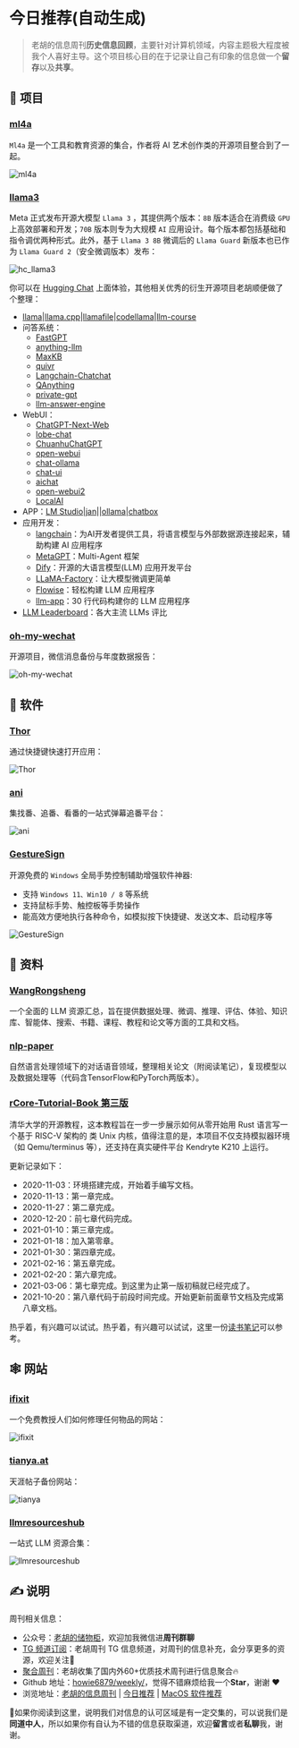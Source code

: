 # 今日推荐(自动生成)

> 老胡的信息周刊**历史信息回顾**，主要针对计算机领域，内容主题极大程度被我个人喜好主导。这个项目核心目的在于记录让自己有印象的信息做一个**留存**以及**共享**。


## 🎯 项目 

### [ml4a](https://github.com/ml4a/ml4a)

`Ml4a` 是一个工具和教育资源的集合，作者将 AI 艺术创作类的开源项目整合到了一起。

![ml4a](https://images-1252557999.file.myqcloud.com/uPic/ml4a.jpg) 

### [llama3](https://github.com/meta-llama/llama3)

Meta 正式发布开源大模型 `Llama 3` ，其提供两个版本：`8B` 版本适合在消费级 `GPU` 上高效部署和开发；`70B` 版本则专为大规模 `AI` 应用设计。每个版本都包括基础和指令调优两种形式。此外，基于 `Llama 3 8B` 微调后的 `Llama Guard` 新版本也已作为 `Llama Guard 2`（安全微调版本）发布：

![hc_llama3](https://images-1252557999.file.myqcloud.com/uPic/hc_llama3.jpg)

你可以在 [Hugging Chat](https://huggingface.co/chat) 上面体验，其他相关优秀的衍生开源项目老胡顺便做了个整理：

- [llama](https://github.com/meta-llama/llama)|[llama.cpp](https://github.com/ggerganov/llama.cpp)|[llamafile](https://github.com/Mozilla-Ocho/llamafile)|[codellama](https://github.com/meta-llama/codellama)|[llm-course](https://github.com/mlabonne/llm-course)
- 问答系统：
	- [FastGPT](https://github.com/labring/FastGPT)
	- [anything-llm](https://github.com/Mintplex-Labs/anything-llm)
	- [MaxKB](https://github.com/1Panel-dev/MaxKB)
	- [quivr](https://github.com/QuivrHQ/quivr)
	- [Langchain-Chatchat](https://github.com/chatchat-space/Langchain-Chatchat)
	- [QAnything](https://github.com/netease-youdao/QAnything)
	- [private-gpt](https://github.com/zylon-ai/private-gpt)
	- [llm-answer-engine](https://github.com/developersdigest/llm-answer-engine)
- WebUI：
	- [ChatGPT-Next-Web](https://github.com/ChatGPTNextWeb/ChatGPT-Next-Web)
	- [lobe-chat](https://github.com/lobehub/lobe-chat)
	- [ChuanhuChatGPT](https://github.com/GaiZhenbiao/ChuanhuChatGPT)
	- [open-webui](https://github.com/open-webui/open-webui)
	- [chat-ollama](https://github.com/sugarforever/chat-ollama)
	- [chat-ui](https://github.com/huggingface/chat-ui)
	- [aichat](https://github.com/sigoden/aichat)
	- [open-webui2](https://github.com/open-webui/open-webui)
	- [LocalAI](https://github.com/mudler/LocalAI)
- APP：[LM Studio](https://lmstudio.ai/)|[jan](https://github.com/janhq/jan)||[ollama](https://github.com/ollama/ollama)|[chatbox](https://github.com/Bin-Huang/chatbox)
- 应用开发：
	- [langchain](https://github.com/langchain-ai/langchain)：为AI开发者提供工具，将语言模型与外部数据源连接起来，辅助构建 AI 应用程序
	- [MetaGPT](https://github.com/geekan/MetaGPT)：Multi-Agent 框架
	- [Dify](https://docs.dify.ai/)：开源的大语言模型(LLM) 应用开发平台
	- [LLaMA-Factory](https://github.com/hiyouga/LLaMA-Factory)：让大模型微调更简单
	- [Flowise](https://github.com/FlowiseAI/Flowise)：轻松构建 LLM 应用程序
	- [llm-app](https://github.com/pathwaycom/llm-app)：30 行代码构建你的 LLM 应用程序
- [LLM Leaderboard](https://www.vellum.ai/llm-leaderboard)：各大主流 LLMs 评比 

### [oh-my-wechat](https://github.com/chclt/oh-my-wechat/)

开源项目，微信消息备份与年度数据报告：

![oh-my-wechat](https://images-1252557999.file.myqcloud.com/uPic/JXAGlQ.png) 

## 🤖 软件 

### [Thor](https://github.com/gbammc/Thor)

通过快捷键快速打开应用：

![Thor](https://images-1252557999.file.myqcloud.com/uPic/Thor.png) 

### [ani](https://github.com/open-ani/ani)

集找番、追番、看番的一站式弹幕追番平台：

![ani](https://images-1252557999.file.myqcloud.com/uPic/Ff1VoV.png) 

### [GestureSign](https://github.com/TransposonY/GestureSign)

开源免费的 `Windows` 全局手势控制辅助增强软件神器:

- 支持 `Windows 11、Win10 / 8` 等系统
- 支持鼠标手势、触控板等手势操作
- 能高效方便地执行各种命令，如模拟按下快捷键、发送文本、启动程序等

![GestureSign](https://images-1252557999.file.myqcloud.com/uPic/GestureSign.jpg) 

## 👀 资料 

### [WangRongsheng](https://github.com/WangRongsheng/awesome-LLM-resourses)

一个全面的 LLM 资源汇总，旨在提供数据处理、微调、推理、评估、体验、知识库、智能体、搜索、书籍、课程、教程和论文等方面的工具和文档。 

### [nlp-paper](https://github.com/DengBoCong/nlp-paper)

自然语言处理领域下的对话语音领域，整理相关论文（附阅读笔记），复现模型以及数据处理等（代码含TensorFlow和PyTorch两版本）。 

### [rCore-Tutorial-Book 第三版](https://rcore-os.github.io/rCore-Tutorial-Book-v3/index.html)

清华大学的开源教程，这本教程旨在一步一步展示如何从零开始用 Rust 语言写一个基于 RISC-V 架构的 类 Unix 内核，值得注意的是，本项目不仅支持模拟器环境（如 Qemu/terminus 等），还支持在真实硬件平台 Kendryte K210 上运行。

更新记录如下：

- 2020-11-03：环境搭建完成，开始着手编写文档。
- 2020-11-13：第一章完成。
- 2020-11-27：第二章完成。
- 2020-12-20：前七章代码完成。
- 2021-01-10：第三章完成。
- 2021-01-18：加入第零章。
- 2021-01-30：第四章完成。
- 2021-02-16：第五章完成。
- 2021-02-20：第六章完成。
- 2021-03-06：第七章完成。到这里为止第一版初稿就已经完成了。
- 2021-10-20：第八章代码于前段时间完成。开始更新前面章节文档及完成第八章文档。

热乎着，有兴趣可以试试。热乎着，有兴趣可以试试，这里一份[读书笔记](https://github.com/hemashushu/practice-toy-os-riscv-rust)可以参考。 

## 🕸 网站 

### [ifixit](https://zh.ifixit.com/)

一个免费教授人们如何修理任何物品的网站：

![ifixit](https://images-1252557999.file.myqcloud.com/uPic/ifixit.jpg) 

### [tianya.at](https://tianya.at/)

天涯帖子备份网站：

![tianya](https://images-1252557999.file.myqcloud.com/uPic/y1oe44.png) 

### [llmresourceshub](https://llmresourceshub.vercel.app/)

一站式 LLM 资源合集：

![llmresourceshub](https://images-1252557999.file.myqcloud.com/uPic/eSgtB8.png) 

## ✍️ 说明

周刊相关信息：

- 公众号：[老胡的储物柜](https://images-1252557999.file.myqcloud.com/uPic/ETIbMe.jpg)，欢迎加我微信进**周刊群聊**
- [TG 频道订阅](https://t.me/howie_weekly)：老胡周刊 TG 信息频道，对周刊的信息补充，会分享更多的资源，欢迎关注👏
- [聚合周刊](https://www.fre321.com/weekly)：老胡收集了国内外60+优质技术周刊进行信息聚合🔥
- Github 地址：[howie6879/weekly/](https://github.com/howie6879/weekly/)，觉得不错麻烦给我一个**Star**，谢谢 ❤️
- 浏览地址：[老胡的信息周刊](https://weekly.howie6879.com) | [今日推荐](https://weekly.howie6879.com/recommend/index.html) | [MacOS 软件推荐](https://weekly.howie6879.com/soft/mac.html)

🙌如果你阅读到这里，说明我们对信息的认可区域是有一定交集的，可以说我们是**同道中人**，所以如果你有自认为不错的信息获取渠道，欢迎**留言**或者**私聊**我，谢谢。